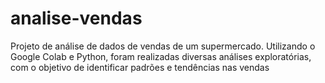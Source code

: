 # analise-vendas
Projeto de análise de dados de vendas de um supermercado. Utilizando o Google Colab e Python, foram realizadas diversas análises exploratórias, com o objetivo de identificar padrões e tendências nas vendas
